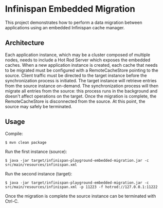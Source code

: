 Infinispan Embedded Migration
=============================

This project demonstrates how to perform a data migration between applications using an embedded
Infinispan cache manager.

Architecture
------------

Each application instance, which may be a cluster composed of multiple nodes, needs to include a Hot Rod Server which exposes the embedded caches.
When a new application instance is created, each cache that needs to be migrated must be configured with a RemoteCacheStore pointing to the source.
Client traffic must be directed to the target instance before the synchronization process is initiated.
The target instance will retrieve entries from the source instance on-demand.
The synchronization process will then migrate all entries from the source: this process runs in the background and doesn't affect operations on the target.
Once the migration is complete, the RemoteCacheStore is disconnected from the source.
At this point, the source may safely be terminated.


Usage
-----

Compile:

`$ mvn clean package`

Run the first instance (source):

`$ java -jar target/infinispan-playground-embedded-migration.jar -c src/main/resources/infinispan.xml`

Run the second instance (target):

`$ java -jar target/infinispan-playground-embedded-migration.jar -c src/main/resources/infinispan.xml -p 11223 -f hotrod://127.0.0.1:11222`

Once the migration is complete the source instance can be terminated with Ctrl-C.


